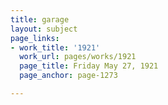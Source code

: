 ```yaml
---
title: garage
layout: subject
page_links:
- work_title: '1921'
  work_url: pages/works/1921
  page_title: Friday May 27, 1921
  page_anchor: page-1273

---
```

